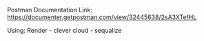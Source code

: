 Postman Documentation Link:
   https://documenter.getpostman.com/view/32445638/2sA3XTefHL

Using: 
   Render - clever cloud - sequalize
